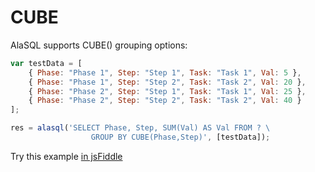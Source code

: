 # CUBE

AlaSQL supports CUBE() grouping options:
```js
var testData = [
    { Phase: "Phase 1", Step: "Step 1", Task: "Task 1", Val: 5 },
    { Phase: "Phase 1", Step: "Step 2", Task: "Task 2", Val: 20 },
    { Phase: "Phase 2", Step: "Step 1", Task: "Task 1", Val: 25 },
    { Phase: "Phase 2", Step: "Step 2", Task: "Task 2", Val: 40 }
];

res = alasql('SELECT Phase, Step, SUM(Val) AS Val FROM ? \
                  GROUP BY CUBE(Phase,Step)', [testData]);
```

Try this example [in jsFiddle](http://jsfiddle.net/agershun/1nccgs6n/2/)